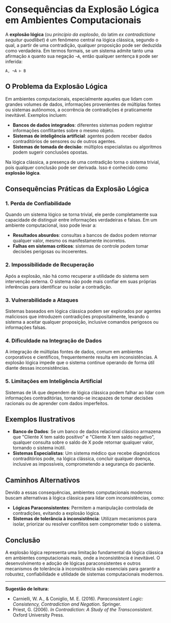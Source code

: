 
# Consequências da Explosão Lógica em Ambientes Computacionais

A **explosão lógica** (ou *princípio da explosão*, do latim *ex contradictione sequitur quodlibet*) é um fenômeno central na lógica clássica, segundo o qual, a partir de uma contradição, qualquer proposição pode ser deduzida como verdadeira. Em termos formais, se um sistema admite tanto uma afirmação `A` quanto sua negação `¬A`, então qualquer sentença `B` pode ser inferida:

```
A, ¬A ⊢ B
```

## O Problema da Explosão Lógica

Em ambientes computacionais, especialmente aqueles que lidam com grandes volumes de dados, informações provenientes de múltiplas fontes ou sistemas autônomos, a ocorrência de contradições é praticamente inevitável. Exemplos incluem:

- **Bancos de dados integrados**: diferentes sistemas podem registrar informações conflitantes sobre o mesmo objeto.
- **Sistemas de inteligência artificial**: agentes podem receber dados contraditórios de sensores ou de outros agentes.
- **Sistemas de tomada de decisão**: múltiplos especialistas ou algoritmos podem sugerir conclusões opostas.

Na lógica clássica, a presença de uma contradição torna o sistema trivial, pois qualquer conclusão pode ser derivada. Isso é conhecido como **explosão lógica**.

## Consequências Práticas da Explosão Lógica

### 1. **Perda de Confiabilidade**

Quando um sistema lógico se torna trivial, ele perde completamente sua capacidade de distinguir entre informações verdadeiras e falsas. Em um ambiente computacional, isso pode levar a:

- **Resultados absurdos**: consultas a bancos de dados podem retornar qualquer valor, mesmo os manifestamente incorretos.
- **Falhas em sistemas críticos**: sistemas de controle podem tomar decisões perigosas ou incoerentes.

### 2. **Impossibilidade de Recuperação**

Após a explosão, não há como recuperar a utilidade do sistema sem intervenção externa. O sistema não pode mais confiar em suas próprias inferências para identificar ou isolar a contradição.

### 3. **Vulnerabilidade a Ataques**

Sistemas baseados em lógica clássica podem ser explorados por agentes maliciosos que introduzem contradições propositalmente, levando o sistema a aceitar qualquer proposição, inclusive comandos perigosos ou informações falsas.

### 4. **Dificuldade na Integração de Dados**

A integração de múltiplas fontes de dados, comum em ambientes corporativos e científicos, frequentemente resulta em inconsistências. A explosão lógica impede que o sistema continue operando de forma útil diante dessas inconsistências.

### 5. **Limitações em Inteligência Artificial**

Sistemas de IA que dependem de lógica clássica podem falhar ao lidar com informações contraditórias, tornando-se incapazes de tomar decisões racionais ou de aprender com dados imperfeitos.

## Exemplos Ilustrativos

- **Banco de Dados**: Se um banco de dados relacional clássico armazena que "Cliente X tem saldo positivo" e "Cliente X tem saldo negativo", qualquer consulta sobre o saldo de X pode retornar qualquer valor, tornando o sistema inútil.
- **Sistemas Especialistas**: Um sistema médico que recebe diagnósticos contraditórios pode, na lógica clássica, concluir qualquer doença, inclusive as impossíveis, comprometendo a segurança do paciente.

## Caminhos Alternativos

Devido a essas consequências, ambientes computacionais modernos buscam alternativas à lógica clássica para lidar com inconsistências, como:

- **Lógicas Paraconsistentes**: Permitem a manipulação controlada de contradições, evitando a explosão lógica.
- **Sistemas de tolerância à inconsistência**: Utilizam mecanismos para isolar, priorizar ou resolver conflitos sem comprometer todo o sistema.

## Conclusão

A explosão lógica representa uma limitação fundamental da lógica clássica em ambientes computacionais reais, onde a inconsistência é inevitável. O desenvolvimento e adoção de lógicas paraconsistentes e outros mecanismos de tolerância à inconsistência são essenciais para garantir a robustez, confiabilidade e utilidade de sistemas computacionais modernos.

---
**Sugestão de leitura:**  
- Carnielli, W. A., & Coniglio, M. E. (2016). *Paraconsistent Logic: Consistency, Contradiction and Negation*. Springer.
- Priest, G. (2006). *In Contradiction: A Study of the Transconsistent*. Oxford University Press.
```
